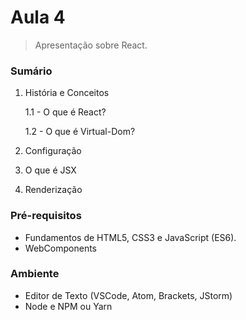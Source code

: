# Aula 4
> Apresentação sobre React.

### Sumário

1. História e Conceitos

   1.1 - O que é React?
   
   1.2 - O que é Virtual-Dom?
2. Configuração
3. O que é JSX
4. Renderização

### Pré-requisitos

- Fundamentos de HTML5, CSS3 e JavaScript (ES6).
- WebComponents

### Ambiente
- Editor de Texto (VSCode, Atom, Brackets, JStorm)
- Node e NPM ou Yarn